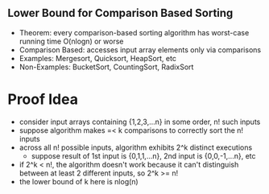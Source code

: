 Lower Bound for Comparison Based Sorting
----------------------------------------
* Theorem: every comparison-based sorting algorithm has worst-case running time
  O(nlogn) or worse
* Comparison Based: accesses input array elements only via comparisons
* Examples: Mergesort, Quicksort, HeapSort, etc
* Non-Examples: BucketSort, CountingSort, RadixSort

# Proof Idea
* consider input arrays containing {1,2,3,...n} in some order, n! such inputs
* suppose algorithm makes =< k comparisons to correctly sort the n! inputs 
* across all n! possible inputs, algorithm exhibits 2^k distinct executions
  - suppose result of 1st input is {0,1,1,...n}, 2nd input is {0,0,-1,...n}, etc
* if 2^k < n!, the algorithm doesn't work because it can't distinguish between
  at least 2 different inputs, so 2^k >= n!
* the lower bound of k here is nlog(n)
